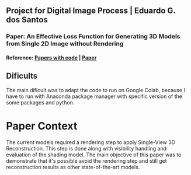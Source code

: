 ## Project for Digital Image Process | Eduardo G. dos Santos

### Paper: An Effective Loss Function for Generating 3D Models from Single 2D Image without Rendering
#### Reference: [Papers with code](https://paperswithcode.com/paper/an-effective-loss-function-for-generating-3d) | [Paper](https://arxiv.org/abs/2103.03390)

## Dificults

The main dificult was to adapt the code to run on Google Colab, because I have to run with Anaconda package manager with specific version of the some packages and python.

# Paper Context

The current models required a rendering step to apply Single-View 3D Reconstruction. This step is done along with visibility handling and evaluation of the shading model. The main objective of this paper was to demonstrate that it's possible avoid the rendering step and still get reconstruction results as other state-of-the-art models.
